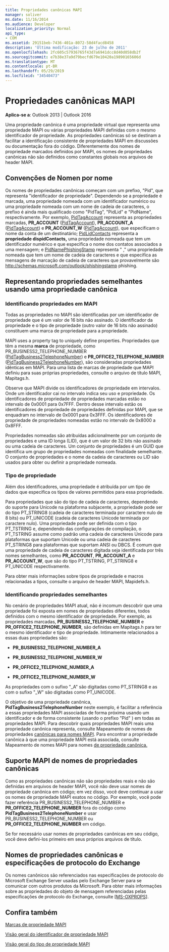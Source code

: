 ```yaml
---
title: Propriedades canônicas MAPI
manager: soliver
ms.date: 11/16/2014
ms.audience: Developer
localization_priority: Normal
api_type:
- COM
ms.assetid: 29151beb-7436-401a-8072-58d4facd8458
description: 'Última modificação: 23 de julho de 2011'
ms.openlocfilehash: 2fc605c57936765f43d7a6941dcc8d40d058db2f
ms.sourcegitcommit: e7b38e37a9d79becfd679e10420a19890165606d
ms.translationtype: MT
ms.contentlocale: pt-BR
ms.lasthandoff: 05/29/2019
ms.locfileid: "34540473"
---
```

# <a name="mapi-canonical-properties"></a>Propriedades canônicas MAPI

  
  
**Aplica-se a**: Outlook 2013 | Outlook 2016 
  
Uma propriedade canônica é uma propriedade virtual que representa uma propriedade MAPI ou várias propriedades MAPI definidas com o mesmo identificador de propriedade. As propriedades canônicas só se destinam a facilitar a identificação consistente de propriedades MAPI em discussões ou documentação fora do código. Diferentemente dos nomes de propriedade marcados definidos por MAPI, os nomes de propriedades canônicas não são definidos como constantes globais nos arquivos de header MAPI.
  
## <a name="naming-conventions"></a>Convenções de Nomen por nome

Os nomes de propriedades canônicas começam com um prefixo, "Pid", que representa "identificador de propriedade". Dependendo se a propriedade é marcada, uma propriedade nomeada com um identificador numérico ou uma propriedade nomeada com um nome de cadeia de caracteres, o prefixo é ainda mais qualificado como "PidTag", "PidLid" e "PidName", respectivamente. Por exemplo, [PidTagAccount](pidtagaccount-canonical-property.md) representa as propriedades marcadas, **PR_ACCOUNT** ([PidTagAccount](pidtagaccount-canonical-property.md)), **PR_ACCOUNT_A** ([PidTagAccount](pidtagaccount-canonical-property.md)) e **PR_ACCOUNT_W** ([PidTagAccount](pidtagaccount-canonical-property.md)), que especificam o nome da conta de um destinatário; [PidLidContacts](pidlidcontacts-canonical-property.md) representa a **propriedade dispidContacts,** uma propriedade nomeada que tem um identificador numérico e que especifica o nome dos contatos associados a uma mensagem; e [PidNamePhishingStamp](pidnamephishingstamp-canonical-property.md) representa " ," uma propriedade nomeada que tem um nome de cadeia de caracteres e que especifica as mensagens de marcação de cadeia de caracteres que provavelmente são http://schemas.microsoft.com/outlook/phishingstamp phishing. 
  
## <a name="representing-similar-properties-using-one-canonical-property"></a>Representando propriedades semelhantes usando uma propriedade canônica

### <a name="identifying-properties-in-mapi"></a>Identificando propriedades em MAPI

Todas as propriedades no MAPI são identificadas por um identificador de propriedade que é um valor de 16 bits não assinado. O identificador da propriedade e o tipo de propriedade (outro valor de 16 bits não assinado) constituem uma marca de propriedade para a propriedade. 
  
MAPI uses a property tag to uniquely define properties. Propriedades que têm a mesma **marca** de propriedade, como PR_BUSINESS2_TELEPHONE_NUMBER ([PidTagBusiness2TelephoneNumber](pidtagbusiness2telephonenumber-canonical-property.md)) e **PR_OFFICE2_TELEPHONE_NUMBER** ([PidTagBusiness2TelephoneNumber](pidtagbusiness2telephonenumber-canonical-property.md)), são consideradas propriedades idênticas em MAPI. Para uma lista de marcas de propriedade que MAPI definiu para suas próprias propriedades, consulte o arquivo de título MAPI, Mapitags.h.
  
Observe que MAPI divide os identificadores de propriedade em intervalos. Onde um identificador cai no intervalo indica seu uso e propriedade. Os identificadores de propriedade de propriedades marcadas estão no intervalo de 0x0001 para 0x7FFF. Dentro desse intervalo estão os identificadores de propriedade de propriedades definidas por MAPI, que se enquadram no intervalo de 0x0001 para 0x3FFF. Os identificadores de propriedade de propriedades nomeadas estão no intervalo de 0x8000 a 0x8FFF. 
  
Propriedades nomeadas são atribuídas adicionalmente por um conjunto de propriedades e uma ID longa (LID), que é um valor de 32 bits não assinado ou uma cadeia de caracteres. Um conjunto de propriedades é um GUID que identifica um grupo de propriedades nomeadas com finalidade semelhante. O conjunto de propriedades e o nome da cadeia de caracteres ou LID são usados para obter ou definir a propriedade nomeada.
  
### <a name="property-type"></a>Tipo de propriedade

Além dos identificadores, uma propriedade é atribuída por um tipo de dados que especifica os tipos de valores permitidos para essa propriedade.
  
Para propriedades que são do tipo de cadeia de caracteres, dependendo do suporte para Unicode na plataforma subjacente, a propriedade pode ser do tipo PT_STRING8 (cadeia de caracteres terminada por caractere nulo de 8 bits) ou PT_UNICODE (cadeia de caracteres Unicode terminada por caractere nulo). Uma propriedade pode ser definida com o tipo PT_TSTRING e, dependendo das configurações de compilação, o PT_TSTRING assume como padrão uma cadeia de caracteres Unicode para plataformas que suportam Unicode ou uma cadeia de caracteres PT_STRING8 para plataformas que suportam ANSI ou DBCS. É comum que uma propriedade de cadeia de caracteres digitada seja identificada por três nomes semelhantes, como **PR_ACCOUNT**, **PR_ACCOUNT_A** e **PR_ACCOUNT_W**, que são do tipo PT_TSTRING, PT_STRING8 e PT_UNICODE respectivamente.
  
Para obter mais informações sobre tipos de propriedade e macros relacionadas a tipos, consulte o arquivo de header MAPI, Mapidefs.h.
  
### <a name="identifying-similar-properties"></a>Identificando propriedades semelhantes

No cenário de propriedades MAPI atual, não é incomum descobrir que uma propriedade foi exposta em nomes de propriedades diferentes, todos definidos com o mesmo identificador de propriedade. Por exemplo, as propriedades marcadas, **PR_BUSINESS2_TELEPHONE_NUMBER** e **PR_OFFICE2_TELEPHONE_NUMBER**, são definidas em Mapitags.h para ter o mesmo identificador e tipo de propriedade. Intimamente relacionados a essas duas propriedades são:
  
- **PR_BUSINESS2_TELEPHONE_NUMBER_A**
    
- **PR_BUSINESS2_TELEPHONE_NUMBER_W**
    
- **PR_OFFICE2_TELEPHONE_NUMBER_A**
    
- **PR_OFFICE2_TELEPHONE_NUMBER_W**
    
As propriedades com o sufixo "_A" são digitadas como PT_STRING8 e as com o sufixo "_W" são digitadas como PT_UNICODE.
  
O objetivo de uma propriedade canônica, **PidTagBusiness2TelephoneNumber** neste exemplo, é facilitar a referência a essas propriedades MAPI associadas de forma próxima usando um identificador e de forma consistente (usando o prefixo "Pid" ) em todas as propriedades MAPI. Para descobrir quais propriedades MAPI reais uma propriedade canônica representa, consulte Mapeamento de nomes de propriedades [canônicas para nomes MAPI](mapping-canonical-property-names-to-mapi-names.md). Para encontrar a propriedade canônica à que uma propriedade MAPI está associada, consulte Mapeamento de nomes MAPI para nomes [de propriedade canônica.](mapping-mapi-names-to-canonical-property-names.md)
  
## <a name="mapi-support-of-canonical-property-names"></a>Suporte MAPI de nomes de propriedades canônicas

Como as propriedades canônicas não são propriedades reais e não são definidas em arquivos de header MAPI, você não deve usar nomes de propriedade canônica em código; em vez disso, você deve continuar a usar os nomes de propriedade MAPI exatos no código. Por exemplo, você  pode fazer referência PR_BUSINESS2_TELEPHONE_NUMBER e **PR_OFFICE2_TELEPHONE_NUMBER** fora do código como **PidTagBusiness2TelephoneNumber** e usar PR_BUSINESS2_TELEPHONE_NUMBER ou **PR_OFFICE2_TELEPHONE_NUMBER** em código.  
  
Se for necessário usar nomes de propriedades canônicas em seu código, você deve defini-los primeiro em seus próprios arquivos de título.
  
## <a name="canonical-property-names-and-exchange-protocol-specifications"></a>Nomes de propriedades canônicas e especificações de protocolo do Exchange

Os nomes canônicos são referenciados nas especificações de protocolo do Microsoft Exchange Server usadas pelo Exchange Server para se comunicar com outros produtos da Microsoft. Para obter mais informações sobre as propriedades do objeto de mensagem referenciadas pelas especificações de protocolo do Exchange, consulte [[MS-OXPROPS]](https://msdn.microsoft.com/library/f6ab1613-aefe-447d-a49c-18217230b148%28Office.15%29.aspx).
  
## <a name="see-also"></a>Confira também



[Marcas de propriedade MAPI](mapi-property-tags.md)
  
[Visão geral do identificador de propriedade MAPI](mapi-property-identifier-overview.md)
  
[Visão geral do tipo de propriedade MAPI](mapi-property-type-overview.md)

